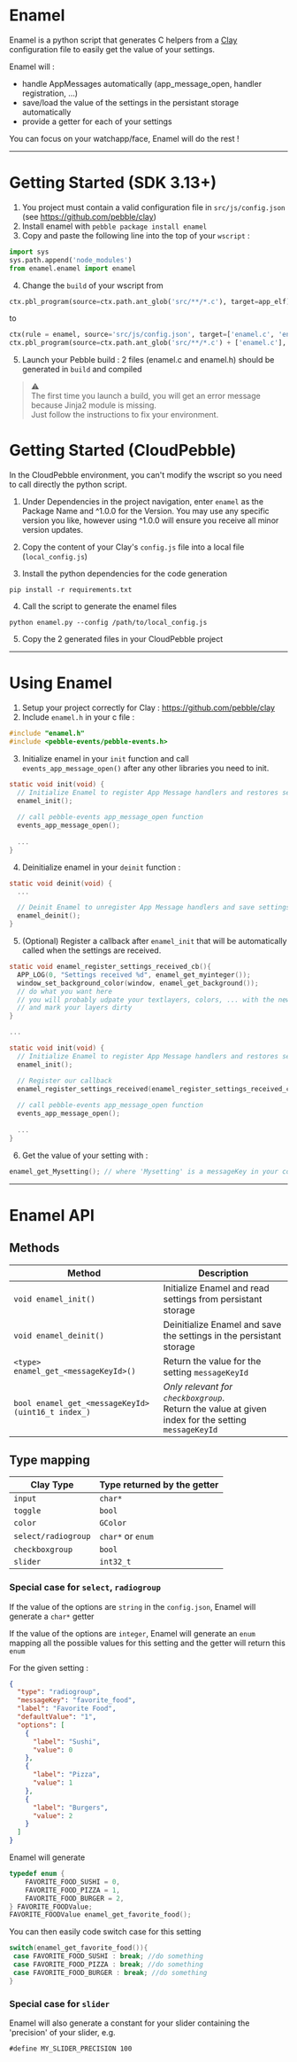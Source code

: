 # Enamel
Enamel is a python script that generates C helpers from a [Clay](https://github.com/pebble/clay) configuration file to easily get the value of your settings.

Enamel will :
* handle AppMessages automatically (app_message_open, handler registration, ...)
* save/load the value of the settings in the persistant storage automatically
* provide a getter for each of your settings

You can focus on your watchapp/face, Enamel will do the rest !

---

# Getting Started (SDK 3.13+)
1. You project must contain a valid configuration file in `src/js/config.json` (see https://github.com/pebble/clay)
2. Install enamel with `pebble package install enamel`
3. Copy and paste the following line into the top of your `wscript` : 
  
  ``` python
  import sys
  sys.path.append('node_modules')
  from enamel.enamel import enamel
  ```
4. Change the `build` of your wscript from 

  ``` python
  ctx.pbl_program(source=ctx.path.ant_glob('src/**/*.c'), target=app_elf)
  ```
  to
  ``` python
  ctx(rule = enamel, source='src/js/config.json', target=['enamel.c', 'enamel.h'])
  ctx.pbl_program(source=ctx.path.ant_glob('src/**/*.c') + ['enamel.c'], target=app_elf)
  ```
5. Launch your Pebble build : 2 files (enamel.c and enamel.h) should be generated in `build` and compiled

>:warning:<br>
>The first time you launch a build, you will get an error message because Jinja2 module is missing.<br>
>Just follow the instructions to fix your environment.

# Getting Started (CloudPebble)
In the CloudPebble environment, you can't modify the wscript so you need to call directly the python script.

1. Under Dependencies in the project navigation, enter `enamel` as the Package Name and ^1.0.0 for the Version. You may use any specific version you like, however using ^1.0.0 will ensure you receive all minor version updates.

2. Copy the content of your Clay's `config.js` file into a local file (`local_config.js`)

3. Install the python dependencies for the code generation

  ```
  pip install -r requirements.txt
  ```

4. Call the script to generate the enamel files

  ```
  python enamel.py --config /path/to/local_config.js 
  ```

5. Copy the 2 generated files in your CloudPebble project

---

# Using Enamel
1. Setup your project correctly for Clay : https://github.com/pebble/clay
2. Include `enamel.h` in your c file : 
  
  ``` c
  #include "enamel.h"
  #include <pebble-events/pebble-events.h>
  ```
3. Initialize enamel in your `init` function and call `events_app_message_open()` after any other libraries you need to init.
  
  ``` c
  static void init(void) {
    // Initialize Enamel to register App Message handlers and restores settings
    enamel_init();
    
    // call pebble-events app_message_open function
    events_app_message_open(); 
    
    ...
  }
  ```
4. Deinitialize enamel in your `deinit` function :
  
  ``` c
  static void deinit(void) {
    ...
  
    // Deinit Enamel to unregister App Message handlers and save settings
    enamel_deinit();
  }
  ```
5. (Optional) Register a callback after `enamel_init` that will be automatically called when the settings are received.

  ``` c
  static void enamel_register_settings_received_cb(){
    APP_LOG(0, "Settings received %d", enamel_get_myinteger());
    window_set_background_color(window, enamel_get_background());
    // do what you want here 
    // you will probably udpate your textlayers, colors, ... with the new settings
    // and mark your layers dirty
  }
  
  ...
  
  static void init(void) {
    // Initialize Enamel to register App Message handlers and restores settings
    enamel_init();

    // Register our callback
    enamel_register_settings_received(enamel_register_settings_received_cb);
    
    // call pebble-events app_message_open function
    events_app_message_open(); 
    
    ...
  }
  ```
6. Get the value of your setting with :
  
  ``` c
  enamel_get_Mysetting(); // where 'Mysetting' is a messageKey in your configuration file
  ```
---

# Enamel API

## Methods

| Method | Description |
|--------|---------|
| `void enamel_init()` | Initialize Enamel and read settings from persistant storage |
| `void enamel_deinit()` | Deinitialize Enamel and save the settings in the persistant storage |
| `<type> enamel_get_<messageKeyId>()` | Return the value for the setting `messageKeyId` |
| `bool enamel_get_<messageKeyId>(uint16_t index_)` | *Only relevant for `checkboxgroup`*. <br>Return the value at given index for the setting `messageKeyId` |

## Type mapping

| Clay Type | Type returned by the getter |
|--------|---------|
| `input` | `char*` |
| `toggle` | `bool` |
| `color` | `GColor` |
| `select/radiogroup` | `char*` or `enum` |
| `checkboxgroup` | `bool` |
| `slider` | `int32_t` |

### Special case for `select`, `radiogroup`

If the value of the options are `string` in the `config.json`, Enamel will generate a `char*` getter

If the value of the options are `integer`, Enamel will generate an `enum` mapping all the possible values for this setting and the getter will return this `enum`

For the given setting :
``` json
{
  "type": "radiogroup",
  "messageKey": "favorite_food",
  "label": "Favorite Food",
  "defaultValue": "1",
  "options": [
    { 
      "label": "Sushi", 
      "value": 0 
    },
    { 
      "label": "Pizza", 
      "value": 1 
    },
    { 
      "label": "Burgers", 
      "value": 2 
    }
  ]
}
```

Enamel will generate

``` c
typedef enum {
	FAVORITE_FOOD_SUSHI = 0,
	FAVORITE_FOOD_PIZZA = 1,
	FAVORITE_FOOD_BURGER = 2,
} FAVORITE_FOODValue;
FAVORITE_FOODValue enamel_get_favorite_food();
```

You can then easily code switch case for this setting
``` c
switch(enamel_get_favorite_food()){
 case FAVORITE_FOOD_SUSHI : break; //do something
 case FAVORITE_FOOD_PIZZA : break; //do something
 case FAVORITE_FOOD_BURGER : break; //do something
}
```

### Special case for `slider`

Enamel will also generate a constant for your slider containing the 'precision' of your slider, e.g.
```
#define MY_SLIDER_PRECISION 100
```

